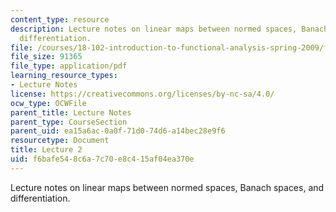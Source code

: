 ```yaml
---
content_type: resource
description: Lecture notes on linear maps between normed spaces, Banach spaces, and
  differentiation.
file: /courses/18-102-introduction-to-functional-analysis-spring-2009/f6bafe548c6a7c70e8c415af04ea370e_MIT18_102s09_lec02.pdf
file_size: 91365
file_type: application/pdf
learning_resource_types:
- Lecture Notes
license: https://creativecommons.org/licenses/by-nc-sa/4.0/
ocw_type: OCWFile
parent_title: Lecture Notes
parent_type: CourseSection
parent_uid: ea15a6ac-0a0f-71d0-74d6-a14bec28e9f6
resourcetype: Document
title: Lecture 2
uid: f6bafe54-8c6a-7c70-e8c4-15af04ea370e
---
```

Lecture notes on linear maps between normed spaces, Banach spaces, and differentiation.